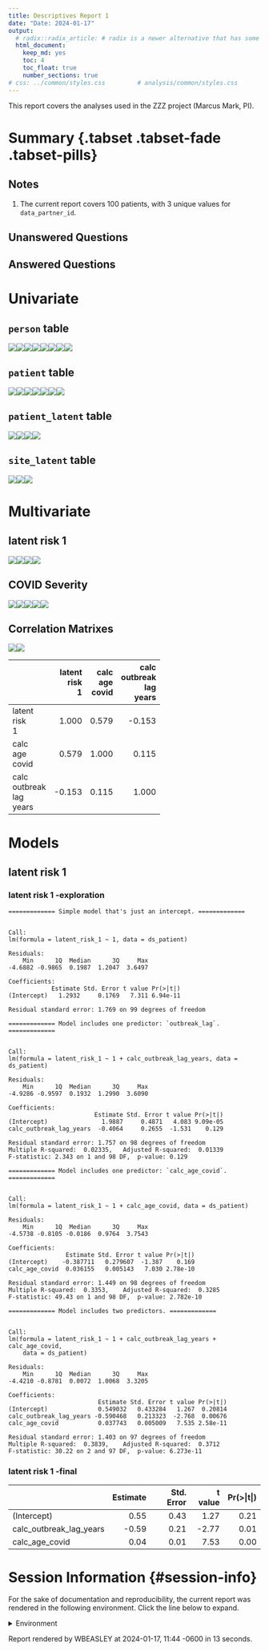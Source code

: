 ```yaml
---
title: Descriptives Report 1
date: "Date: 2024-01-17"
output:
  # radix::radix_article: # radix is a newer alternative that has some advantages over `html_document`.
  html_document:
    keep_md: yes
    toc: 4
    toc_float: true
    number_sections: true
# css: ../common/styles.css         # analysis/common/styles.css
---
```


  This report covers the analyses used in the ZZZ project (Marcus Mark, PI).

<!--  Set the working directory to the repository's base directory; this assumes the report is nested inside of two directories.-->


<!-- Set the report-wide options, and point to the external code file. -->


<!-- Load 'sourced' R files.  Suppress the output when loading sources. -->


<!-- Load packages, or at least verify they're available on the local machine.  Suppress the output when loading packages. -->


<!-- Load any global functions and variables declared in the R file.  Suppress the output. -->


<!-- Declare any global functions specific to a Rmd output.  Suppress the output. -->


<!-- Load the datasets.   -->


<!-- Tweak the datasets.   -->


Summary {.tabset .tabset-fade .tabset-pills}
===========================================================================

Notes
---------------------------------------------------------------------------

1. The current report covers 100 patients, with 3 unique values for `data_partner_id`.


Unanswered Questions
---------------------------------------------------------------------------

Answered Questions
---------------------------------------------------------------------------


Univariate
===========================================================================

`person` table
---------------------------------------------------------------------------

![](figure-png/marginals-person-1.png)<!-- -->![](figure-png/marginals-person-2.png)<!-- -->![](figure-png/marginals-person-3.png)<!-- -->![](figure-png/marginals-person-4.png)<!-- -->![](figure-png/marginals-person-5.png)<!-- -->![](figure-png/marginals-person-6.png)<!-- -->![](figure-png/marginals-person-7.png)<!-- -->![](figure-png/marginals-person-8.png)<!-- -->

`patient` table
---------------------------------------------------------------------------

![](figure-png/marginals-patient-1.png)<!-- -->![](figure-png/marginals-patient-2.png)<!-- -->![](figure-png/marginals-patient-3.png)<!-- -->![](figure-png/marginals-patient-4.png)<!-- -->![](figure-png/marginals-patient-5.png)<!-- -->![](figure-png/marginals-patient-6.png)<!-- -->![](figure-png/marginals-patient-7.png)<!-- -->

`patient_latent` table
---------------------------------------------------------------------------

![](figure-png/marginals-patient_latent-1.png)<!-- -->![](figure-png/marginals-patient_latent-2.png)<!-- -->![](figure-png/marginals-patient_latent-3.png)<!-- -->![](figure-png/marginals-patient_latent-4.png)<!-- -->

`site_latent` table
---------------------------------------------------------------------------

![](figure-png/marginals-site_latent-1.png)<!-- -->![](figure-png/marginals-site_latent-2.png)<!-- -->![](figure-png/marginals-site_latent-3.png)<!-- -->


Multivariate
===========================================================================

latent risk 1
---------------------------------------------------------------------------

![](figure-png/latent-risk-1-1.png)<!-- -->![](figure-png/latent-risk-1-2.png)<!-- -->![](figure-png/latent-risk-1-3.png)<!-- -->![](figure-png/latent-risk-1-4.png)<!-- -->

COVID Severity
---------------------------------------------------------------------------

![](figure-png/covid-severity-1.png)<!-- -->![](figure-png/covid-severity-2.png)<!-- -->![](figure-png/covid-severity-3.png)<!-- -->![](figure-png/covid-severity-4.png)<!-- -->![](figure-png/covid-severity-5.png)<!-- -->

Correlation Matrixes
---------------------------------------------------------------------------

![](figure-png/correlation-matrixes-1.png)<!-- -->![](figure-png/correlation-matrixes-2.png)<!-- -->

|                                 | latent<br>risk<br>1| calc<br>age<br>covid| calc<br>outbreak<br>lag<br>years|
|:--------------------------------|-------------------:|--------------------:|--------------------------------:|
|latent<br>risk<br>1              |               1.000|                0.579|                           -0.153|
|calc<br>age<br>covid             |               0.579|                1.000|                            0.115|
|calc<br>outbreak<br>lag<br>years |              -0.153|                0.115|                            1.000|


Models
===========================================================================

latent risk 1
---------------------------------------------------------------------------

### latent risk 1 -exploration


```
============= Simple model that's just an intercept. =============
```

```

Call:
lm(formula = latent_risk_1 ~ 1, data = ds_patient)

Residuals:
    Min      1Q  Median      3Q     Max 
-4.6882 -0.9865  0.1987  1.2047  3.6497 

Coefficients:
            Estimate Std. Error t value Pr(>|t|)
(Intercept)   1.2932     0.1769   7.311 6.94e-11

Residual standard error: 1.769 on 99 degrees of freedom
```

```
============= Model includes one predictor: `outbreak_lag`. =============
```

```

Call:
lm(formula = latent_risk_1 ~ 1 + calc_outbreak_lag_years, data = ds_patient)

Residuals:
    Min      1Q  Median      3Q     Max 
-4.9286 -0.9597  0.1932  1.2990  3.6090 

Coefficients:
                        Estimate Std. Error t value Pr(>|t|)
(Intercept)               1.9887     0.4871   4.083 9.09e-05
calc_outbreak_lag_years  -0.4064     0.2655  -1.531    0.129

Residual standard error: 1.757 on 98 degrees of freedom
Multiple R-squared:  0.02335,	Adjusted R-squared:  0.01339 
F-statistic: 2.343 on 1 and 98 DF,  p-value: 0.129
```

```
============= Model includes one predictor: `calc_age_covid`. =============
```

```

Call:
lm(formula = latent_risk_1 ~ 1 + calc_age_covid, data = ds_patient)

Residuals:
    Min      1Q  Median      3Q     Max 
-4.5738 -0.8105 -0.0186  0.9764  3.7543 

Coefficients:
                Estimate Std. Error t value Pr(>|t|)
(Intercept)    -0.387711   0.279607  -1.387    0.169
calc_age_covid  0.036155   0.005143   7.030 2.78e-10

Residual standard error: 1.449 on 98 degrees of freedom
Multiple R-squared:  0.3353,	Adjusted R-squared:  0.3285 
F-statistic: 49.43 on 1 and 98 DF,  p-value: 2.782e-10
```

```
============= Model includes two predictors. =============
```

```

Call:
lm(formula = latent_risk_1 ~ 1 + calc_outbreak_lag_years + calc_age_covid, 
    data = ds_patient)

Residuals:
    Min      1Q  Median      3Q     Max 
-4.4210 -0.8781  0.0072  1.0068  3.3205 

Coefficients:
                         Estimate Std. Error t value Pr(>|t|)
(Intercept)              0.549032   0.433284   1.267  0.20814
calc_outbreak_lag_years -0.590468   0.213323  -2.768  0.00676
calc_age_covid           0.037743   0.005009   7.535 2.58e-11

Residual standard error: 1.403 on 97 degrees of freedom
Multiple R-squared:  0.3839,	Adjusted R-squared:  0.3712 
F-statistic: 30.22 on 2 and 97 DF,  p-value: 6.273e-11
```

### latent risk 1 -final


|                        | Estimate| Std. Error| t value| Pr(>&#124;t&#124;)|
|:-----------------------|--------:|----------:|-------:|------------------:|
|(Intercept)             |     0.55|       0.43|    1.27|               0.21|
|calc_outbreak_lag_years |    -0.59|       0.21|   -2.77|               0.01|
|calc_age_covid          |     0.04|       0.01|    7.53|               0.00|



Session Information {#session-info}
===========================================================================

For the sake of documentation and reproducibility, the current report was rendered in the following environment.  Click the line below to expand.

  <details>
    <summary>Environment <span class="glyphicon glyphicon-plus-sign"></span></summary>
    
    ```
    ─ Session info ───────────────────────────────────────────────────────────────────────────────────
     setting  value
     version  R version 4.3.2 Patched (2023-11-24 r85645 ucrt)
     os       Windows 10 x64 (build 19044)
     system   x86_64, mingw32
     ui       RStudio
     language (EN)
     collate  English_United States.utf8
     ctype    English_United States.utf8
     tz       America/Chicago
     date     2024-01-17
     rstudio  2023.12.0+369 Ocean Storm (desktop)
     pandoc   3.1.11.1 @ C:/PROGRA~1/Pandoc/ (via rmarkdown)
    
    ─ Packages ───────────────────────────────────────────────────────────────────────────────────────
     ! package         * version    date (UTC) lib source
       archive           1.1.7      2023-12-11 [1] CRAN (R 4.3.2)
       arrow             14.0.0.2   2023-12-02 [1] CRAN (R 4.3.2)
       assertthat        0.2.1      2019-03-21 [1] CRAN (R 4.3.0)
       backports         1.4.1      2021-12-13 [1] CRAN (R 4.3.0)
       base            * 4.3.2      2023-11-28 [?] local
       bit               4.0.5      2022-11-15 [1] CRAN (R 4.3.0)
       bit64             4.0.5      2020-08-30 [1] CRAN (R 4.3.0)
       blob              1.2.4      2023-03-17 [1] CRAN (R 4.3.0)
       bslib             0.6.1      2023-11-28 [1] CRAN (R 4.3.2)
       cachem            1.0.8      2023-05-01 [1] CRAN (R 4.3.0)
       checkmate         2.3.1      2023-12-04 [1] CRAN (R 4.3.2)
       chron             2.3-61     2023-05-02 [1] CRAN (R 4.3.0)
       cli               3.6.2      2023-12-11 [1] CRAN (R 4.3.2)
       colorspace        2.1-0      2023-01-23 [1] CRAN (R 4.3.0)
     P compiler          4.3.2      2023-11-28 [2] local
       config            0.3.2      2023-08-30 [1] CRAN (R 4.3.1)
       corrplot          0.92       2021-11-18 [1] CRAN (R 4.3.0)
       crayon            1.5.2      2022-09-29 [1] CRAN (R 4.3.0)
     P datasets        * 4.3.2      2023-11-28 [2] local
       DBI               1.2.1      2024-01-12 [1] CRAN (R 4.3.2)
       digest            0.6.34     2024-01-11 [1] CRAN (R 4.3.2)
       dplyr             1.1.4      2023-11-17 [1] CRAN (R 4.3.2)
       duckdb            0.9.2-1    2023-11-28 [1] CRAN (R 4.3.2)
       evaluate          0.23       2023-11-01 [1] CRAN (R 4.3.2)
       fansi             1.0.6      2023-12-08 [1] CRAN (R 4.3.2)
       farver            2.1.1      2022-07-06 [1] CRAN (R 4.3.0)
       fastmap           1.1.1      2023-02-24 [1] CRAN (R 4.3.0)
       forcats           1.0.0      2023-01-29 [1] CRAN (R 4.3.0)
       fs                1.6.3      2023-07-20 [1] CRAN (R 4.3.1)
       generics          0.1.3      2022-07-05 [1] CRAN (R 4.3.0)
       ggplot2         * 3.4.4      2023-10-12 [1] CRAN (R 4.3.1)
       glue              1.7.0      2024-01-09 [1] CRAN (R 4.3.2)
     P graphics        * 4.3.2      2023-11-28 [2] local
     P grDevices       * 4.3.2      2023-11-28 [2] local
     P grid              4.3.2      2023-11-28 [2] local
       gsubfn            0.7        2018-03-16 [1] CRAN (R 4.3.0)
       gtable            0.3.4      2023-08-21 [1] CRAN (R 4.3.1)
       highr             0.10       2022-12-22 [1] CRAN (R 4.3.0)
       hms               1.1.3      2023-03-21 [1] CRAN (R 4.3.0)
       htmltools         0.5.7      2023-11-03 [1] CRAN (R 4.3.2)
       jquerylib         0.1.4      2021-04-26 [1] CRAN (R 4.3.0)
       jsonlite          1.8.8      2023-12-04 [1] CRAN (R 4.3.2)
       knitr           * 1.45       2023-10-30 [1] CRAN (R 4.3.2)
       labeling          0.4.3      2023-08-29 [1] CRAN (R 4.3.1)
       lattice           0.22-5     2023-10-24 [2] CRAN (R 4.3.2)
       lifecycle         1.0.4      2023-11-07 [1] CRAN (R 4.3.2)
       lubridate         1.9.3      2023-09-27 [1] CRAN (R 4.3.1)
       magrittr          2.0.3      2022-03-30 [1] CRAN (R 4.3.0)
       Matrix            1.6-5      2024-01-11 [1] CRAN (R 4.3.2)
       memoise           2.0.1      2021-11-26 [1] CRAN (R 4.3.0)
     P methods         * 4.3.2      2023-11-28 [2] local
       mgcv              1.9-0      2023-07-11 [2] CRAN (R 4.3.2)
       munsell           0.5.0      2018-06-12 [1] CRAN (R 4.3.0)
       nlme              3.1-163    2023-08-09 [2] CRAN (R 4.3.2)
       OuhscMunge        0.2.0.9015 2023-11-03 [1] local
     P parallel          4.3.2      2023-11-28 [2] local
       pillar            1.9.0      2023-03-22 [1] CRAN (R 4.3.0)
       pkgconfig         2.0.3      2019-09-22 [1] CRAN (R 4.3.0)
       png               0.1-8      2022-11-29 [1] CRAN (R 4.3.0)
       proto             1.0.0      2016-10-29 [1] CRAN (R 4.3.0)
       purrr             1.0.2      2023-08-10 [1] CRAN (R 4.3.1)
       R6                2.5.1      2021-08-19 [1] CRAN (R 4.3.0)
       Rcpp              1.0.12     2024-01-09 [1] CRAN (R 4.3.2)
       readr             2.1.5      2024-01-10 [1] CRAN (R 4.3.2)
       reticulate        1.34.0     2023-10-12 [1] CRAN (R 4.3.1)
       rlang             1.1.3      2024-01-10 [1] CRAN (R 4.3.2)
       rmarkdown         2.25       2023-09-18 [1] CRAN (R 4.3.1)
       RSQLite         * 2.3.4      2023-12-08 [1] CRAN (R 4.3.2)
       rstudioapi        0.15.0     2023-07-07 [1] CRAN (R 4.3.1)
       sass              0.4.8      2023-12-06 [1] CRAN (R 4.3.2)
       scales            1.3.0      2023-11-28 [1] CRAN (R 4.3.2)
       sessioninfo       1.2.2      2021-12-06 [1] CRAN (R 4.3.0)
     P splines           4.3.2      2023-11-28 [2] local
       sqldf             0.4-11     2017-06-28 [1] CRAN (R 4.3.0)
     P stats           * 4.3.2      2023-11-28 [2] local
       TabularManifest   0.2.1      2023-05-10 [1] Github (Melinae/TabularManifest@c50ae48)
     P tcltk             4.3.2      2023-11-28 [2] local
       testit            0.13       2021-04-14 [1] CRAN (R 4.3.0)
       tibble            3.2.1      2023-03-20 [1] CRAN (R 4.3.0)
       tidyr             1.3.0      2023-01-24 [1] CRAN (R 4.3.0)
       tidyselect        1.2.0      2022-10-10 [1] CRAN (R 4.3.0)
       timechange        0.2.0      2023-01-11 [1] CRAN (R 4.3.0)
     P tools             4.3.2      2023-11-28 [2] local
       tzdb              0.4.0      2023-05-12 [1] CRAN (R 4.3.0)
       utf8              1.2.4      2023-10-22 [1] CRAN (R 4.3.2)
     P utils           * 4.3.2      2023-11-28 [2] local
       vctrs             0.6.5      2023-12-01 [1] CRAN (R 4.3.2)
       vroom             1.6.5      2023-12-05 [1] CRAN (R 4.3.2)
       withr             3.0.0      2024-01-16 [1] CRAN (R 4.3.2)
       xfun              0.41       2023-11-01 [1] CRAN (R 4.3.2)
       yaml              2.3.8      2023-12-11 [1] CRAN (R 4.3.2)
    
     [1] C:/Users/wbeasley/AppData/Local/R/win-library/4.3
     [2] C:/Program Files/R/R-4.3.2patched/library
    
     P ── Loaded and on-disk path mismatch.
    
    ──────────────────────────────────────────────────────────────────────────────────────────────────
    ```
  </details>



Report rendered by WBEASLEY at 2024-01-17, 11:44 -0600 in 13 seconds.
